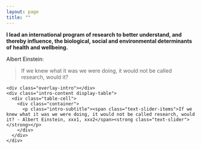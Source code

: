 ```yaml
---
layout: page
title: ""
---
```


**I lead an international program of research to better understand, and thereby influence, the biological, social and environmental determinants of health and wellbeing.** 

Albert Einstein:
> If we knew what it was we were doing, it would not be called research, would it?


    <div class="overlay-intro"></div>
    <div class="intro-content display-table">
      <div class="table-cell">
        <div class="container">
          <p class="intro-subtitle"><span class="text-slider-items">If we knew what it was we were doing, it would not be called research, would it? - Albert Einstein, xxx1, xxx2</span><strong class="text-slider"></strong></p>
        </div>
      </div>
    </div>

